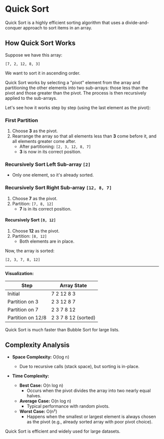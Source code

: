 # Quick Sort

Quick Sort is a highly efficient sorting algorithm that uses a divide-and-conquer approach to sort items in an array.

## How Quick Sort Works

Suppose we have this array:

```
[7, 2, 12, 8, 3]
```

We want to sort it in ascending order.

Quick Sort works by selecting a "pivot" element from the array and partitioning the other elements into two sub-arrays: those less than the pivot and those greater than the pivot. The process is then recursively applied to the sub-arrays.

Let's see how it works step by step (using the last element as the pivot):

### First Partition

1. Choose **3** as the pivot.
2. Rearrange the array so that all elements less than **3** come before it, and all elements greater come after.
    - After partitioning: `[2, 3, 12, 8, 7]`
    - **3** is now in its correct position.

### Recursively Sort Left Sub-array `[2]`

- Only one element, so it's already sorted.

### Recursively Sort Right Sub-array `[12, 8, 7]`

1. Choose **7** as the pivot.
2. Partition: `[7, 8, 12]`
    - **7** is in its correct position.

#### Recursively Sort `[8, 12]`

1. Choose **12** as the pivot.
2. Partition: `[8, 12]`
    - Both elements are in place.

Now, the array is sorted:

```
[2, 3, 7, 8, 12]
```

---

**Visualization:**

| Step                | Array State         |
|---------------------|--------------------|
| Initial             | 7 2 12 8 3         |
| Partition on 3      | 2 3 12 8 7         |
| Partition on 7      | 2 3 7 8 12         |
| Partition on 12/8   | 2 3 7 8 12 (sorted)|

Quick Sort is much faster than Bubble Sort for large lists.

## Complexity Analysis

- **Space Complexity:** O(log n)

  - Due to recursive calls (stack space), but sorting is in-place.

- **Time Complexity:**
  - **Best Case:** O(n log n)
     - Occurs when the pivot divides the array into two nearly equal halves.
  - **Average Case:** O(n log n)
     - Typical performance with random pivots.
  - **Worst Case:** O(n²)
     - Happens when the smallest or largest element is always chosen as the pivot (e.g., already sorted array with poor pivot choice).

Quick Sort is efficient and widely used for large datasets.